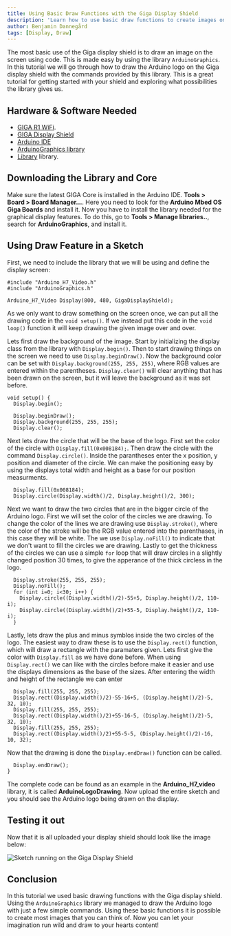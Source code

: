 ```yaml
---
title: Using Basic Draw Functions with the Giga Display Shield
description: 'Learn how to use basic draw functions to create images on the GIGA display shield'
author: Benjamin Dannegård
tags: [Display, Draw]
---
```


The most basic use of the Giga display shield is to draw an image on the screen using code. This is made easy by using the library `ArduinoGraphics`. In this tutorial we will go through how to draw the Arduino logo on the Giga display shield with the commands provided by this library. This is a great tutorial for getting started with your shield and exploring what possibilities the library gives us.

## Hardware & Software Needed

- [GIGA R1 WiFi](/hardware/giga-r1).
- [GIGA Display Shield]()
- [Arduino IDE](https://www.arduino.cc/en/software)
- [ArduinoGraphics library]()
- [Library]() library.

## Downloading the Library and Core

Make sure the latest GIGA Core is installed in the Arduino IDE. **Tools > Board > Board Manager...**. Here you need to look for the **Arduino Mbed OS Giga Boards** and install it. Now you have to install the library needed for the graphical display features. To do this, go to **Tools > Manage libraries..**, search for **ArduinoGraphics**, and install it.

## Using Draw Feature in a Sketch

First, we need to include the library that we will be using and define the display screen:

```arduino
#include "Arduino_H7_Video.h"
#include "ArduinoGraphics.h"

Arduino_H7_Video Display(800, 480, GigaDisplayShield);
```

As we only want to draw something on the screen once, we can put all the drawing code in the `void setup()`. If we instead put this code in the `void loop()` function it will keep drawing the given image over and over.

Lets first draw the background of the image. Start by initializing the display class from the library with `Display.begin()`. Then to start drawing things on the screen we need to use `Display.beginDraw()`. Now the background color can be set with `Display.background(255, 255, 255)`, where RGB values are entered within the parentheses. `Display.clear()` will clear anything that has been drawn on the screen, but it will leave the background as it was set before.


```arduino
void setup() {
  Display.begin();
  
  Display.beginDraw();
  Display.background(255, 255, 255);
  Display.clear();
```

Next lets draw the circle that will be the base of the logo. First set the color of the circle with `Display.fill(0x008184);`. Then draw the circle with the command `Display.circle()`. Inside the parantheses enter the x position, y position and diameter of the circle. We can make the positioning easy by using the displays total width and height as a base for our position measurments.

```arduino
  Display.fill(0x008184);
  Display.circle(Display.width()/2, Display.height()/2, 300);
```

Next we want to draw the two circles that are in the bigger circle of the Arduino logo. First we will set the color of the circles we are drawing. To change the color of the lines we are drawing use `Display.stroke()`, where the color of the stroke will be the RGB value entered into the parenthases, in this case they will be white. The we use `Display.noFill()` to indicate that we don't want to fill the circles we are drawing. Lastly to get the thickness of the circles we can use a simple `for` loop that will draw circles in a slightly changed position 30 times, to give the apperance of the thick circless in the logo. 

```arduino
  Display.stroke(255, 255, 255);
  Display.noFill();
  for (int i=0; i<30; i++) {
    Display.circle((Display.width()/2)-55+5, Display.height()/2, 110-i);
    Display.circle((Display.width()/2)+55-5, Display.height()/2, 110-i);
  }
```

Lastly, lets draw the plus and minus symblos inside the two circles of the logo. The easiest way to draw these is to use the `Display.rect()` function, which will draw a rectangle with the paramaters given. Lets first give the color with `Display.fill` as we have done before. When using `Display.rect()` we can like with the circles before make it easier and use the displays dimensions as the base of the sizes. After entering the width and height of the rectangle we can enter

```arduino
  Display.fill(255, 255, 255);
  Display.rect((Display.width()/2)-55-16+5, (Display.height()/2)-5, 32, 10);
  Display.fill(255, 255, 255);
  Display.rect((Display.width()/2)+55-16-5, (Display.height()/2)-5, 32, 10);
  Display.fill(255, 255, 255);
  Display.rect((Display.width()/2)+55-5-5, (Display.height()/2)-16, 10, 32);
```

Now that the drawing is done the `Display.endDraw()` function can be called.

```arduino
  Display.endDraw();
}
```

The complete code can be found as an example in the **Arduino_H7_video** library, it is called **ArduinoLogoDrawing**. Now upload the entire sketch and you should see the Arduino logo being drawn on the display. 

## Testing it out

Now that it is all uploaded your display shield should look like the image below:

![Sketch running on the Giga Display Shield](assets/draw-on-shield.jpg)


## Conclusion

In this tutorial we used basic drawing functions with the Giga display shield. Using the `ArduinoGraphics` library we managed to draw the Arduino logo with just a few simple commands. Using these basic functions it is possible to create most images that you can think of. Now you can let your imagination run wild and draw to your hearts content!